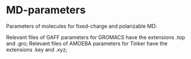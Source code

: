 # MD-parameters
Parameters of molecules for fixed-charge and polarizable MD:

Relevant files of GAFF parameters for GROMACS have the extensions .top and .gro;
Relevant files of AMOEBA parameters for Tinker have the extensions .key and .xyz;
